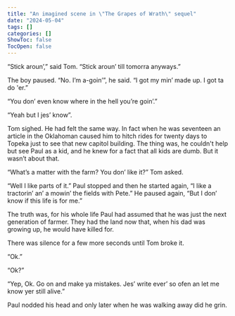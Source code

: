 ```yaml
---
title: "An imagined scene in \"The Grapes of Wrath\" sequel"
date: "2024-05-04"
tags: []
categories: []
ShowToc: false
TocOpen: false
---
```


“Stick aroun’,” said Tom. “Stick aroun’ till tomorra anyways.”

The boy paused. “No. I’m a-goin’”, he said. “I got my min’ made up. I got ta do 'er.”

“You don’ even know where in the hell you’re goin’.”

“Yeah but I jes’ know”.

Tom sighed. He had felt the same way. In fact when he was seventeen an article in the Oklahoman caused him to hitch rides for twenty days to Topeka just to see that new capitol building. The thing was, he couldn't help but see Paul as a kid, and he knew for a fact that all kids are dumb. But it wasn’t about that.

“What’s a matter with the farm? You don’ like it?” Tom asked.

“Well I like parts of it.” Paul stopped and then he started again, “I like a tractorin’ an’ a mowin’ the fields with Pete.” He paused again, “But I don’ know if this life is for me.”

The truth was, for his whole life Paul had assumed that he was just the next generation of farmer. They had the land now that, when his dad was growing up, he would have killed for.

There was silence for a few more seconds until Tom broke it.

“Ok.”

“Ok?”

“Yep, Ok. Go on and make ya mistakes. Jes’ write ever’ so ofen an let me know yer still alive.”

Paul nodded his head and only later when he was walking away did he grin.

